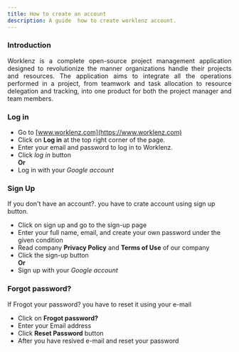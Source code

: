 ```yaml
---
title: How to create an account
description: A guide  how to create worklenz account.
---
```


### Introduction

<p style="text-align: justify;">
Worklenz is a complete open-source project management application designed to
revolutionize the manner organizations handle their projects and resources. The
application aims to integrate all the operations performed in a project, from
teamwork and task allocation to resource delegation and tracking, into one product
for both the project manager and team members.
</p>

### Log in

- Go to [www.worklenz.com](https://www.worklenz.com)
- Click on **Log in** at the top right corner of the page.
- Enter your email and password to log in to Worklenz.
- Click _log in_ button  
  **Or**
- Log in with your _Google account_

### Sign Up

If you don't have an account?. you have to crate account using sign up button.

- Click on sign up and go to the sign-up page
- Enter your full name, email, and create your own password under the given condition
- Read company **Privacy Policy** and **Terms of Use** of our company
- Click the sign-up button  
  **Or**
- Sign up with your _Google account_

### Forgot password?

If Frogot your password? you have to reset it using your e-mail

- Click on **Frogot password?**
- Enter your Email address
- Click **Reset Password** button
- After you have resived e-mail and reset your password
